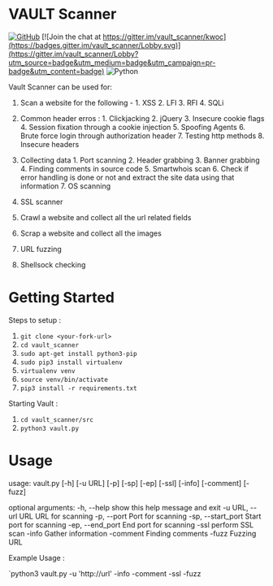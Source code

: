 # VAULT Scanner

[![GitHub](https://img.shields.io/github/license/mashape/apistatus.svg)](https://github.com/abhisharma404/vault_scanner) [![Join the chat at https://gitter.im/vault_scanner/kwoc](https://badges.gitter.im/vault_scanner/Lobby.svg)](https://gitter.im/vault_scanner/Lobby?utm_source=badge&utm_medium=badge&utm_campaign=pr-badge&utm_content=badge) ![Python](https://img.shields.io/badge/python-%3E%3D3-brightgreen.svg)

Vault Scanner can be used for:

1. Scan a website for the following - 1. XSS
                                        2. LFI
                                        3. RFI
                                        4. SQLi

  2. Common header erros : 1. Clickjacking
                           2. jQuery
                           3. Insecure cookie flags
                           4. Session fixation through a cookie injection
                           5. Spoofing Agents
                           6. Brute force login through authorization header
                           7. Testing http methods
                           8. Insecure headers

  3. Collecting data 1. Port scanning
                     2. Header grabbing
                     3. Banner grabbing
                     4. Finding comments in source code
                     5. Smartwhois scan
                     6. Check if error handling is done or not and extract the site data using that information
                     7. OS scanning

  4. SSL scanner

  5. Crawl a website and collect all the url related fields

  6. Scrap a website and collect all the images

  7. URL fuzzing

  8. Shellsock checking
  
# Getting Started

Steps to setup :

1. `git clone <your-fork-url>`
2. `cd vault_scanner`
3. `sudo apt-get install python3-pip`
4. `sudo pip3 install virtualenv`
5. `virtualenv venv`
6. `source venv/bin/activate`
7. `pip3 install -r requirements.txt`

Starting Vault :

1. `cd vault_scanner/src`
2. `python3 vault.py`

# Usage

usage: vault.py [-h] [-u URL] [-p] [-sp] [-ep] [-ssl] [-info] [-comment]
                [-fuzz]

optional arguments:
  -h, --help         show this help message and exit
  -u URL, --url URL  URL for scanning
  -p, --port         Port for scanning
  -sp, --start_port  Start port for scanning
  -ep, --end_port    End port for scanning
  -ssl               perform SSL scan
  -info              Gather information
  -comment           Finding comments
  -fuzz              Fuzzing URL
 
Example Usage :

`python3 vault.py -u 'http://url' -info -comment -ssl -fuzz
